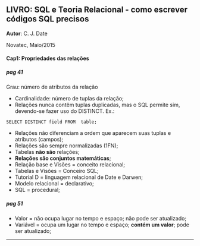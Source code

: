 ## LIVRO: SQL e Teoria Relacional - como escrever códigos SQL precisos
**Autor**: C. J. Date

Novatec, Maio/2015

#### Cap1: Propriedades das relações
##### pag 41
Grau: número de atributos da relação

- Cardinalidade: número de tuplas da relação;
- Relações nunca contêm tuplas duplicadas, mas o SQL permite sim, devendo-se fazer uso do DISTINCT. Ex.:
```
SELECT DISTINCT field FROM  table;
```
- Relações não diferenciam a ordem que aparecem suas tuplas e atributos (campos);
- Relações são sempre normalizadas (1FN);
- Tabelas **não são** relações;
- **Relações são conjuntos matemáticas**;
- Relação base e Visões = conceito relacional;
- Tabelas e Visões = Conceiro SQL;
- Tutorial D = linguagem relacional de Date e Darwen;
- Modelo relacional = declarativo;
- SQL = procedural;

##### pag 51
- Valor = não ocupa lugar no tempo e espaço; não pode ser atualizado;
- Variável = ocupa um lugar no tempo e espaço; **contém um valor**; pode ser atualizado;

---

